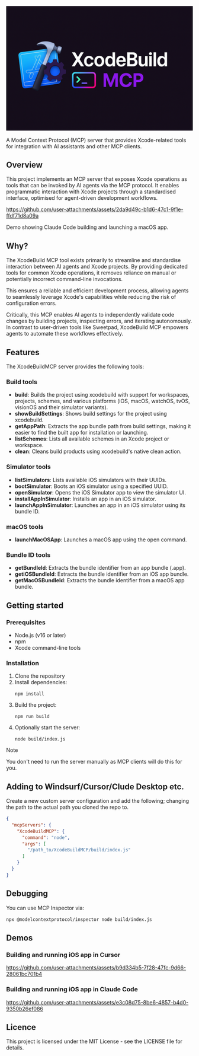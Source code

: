 <img src="banner.png" alt="XcodeBuild MCP" width="600"/>

A Model Context Protocol (MCP) server that provides Xcode-related tools for integration with AI assistants and other MCP clients.

## Overview

This project implements an MCP server that exposes Xcode operations as tools that can be invoked by AI agents via the MCP protocol. It enables programmatic interaction with Xcode projects through a standardised interface, optimised for agent-driven development workflows.


https://github.com/user-attachments/assets/2da9d49c-b1d6-47c1-9f1e-ffdf71d8a09a
<caption>Demo showing Claude Code building and launching a macOS app.</caption>

## Why?

The XcodeBuild MCP tool exists primarily to streamline and standardise interaction between AI agents and Xcode projects. By providing dedicated tools for common Xcode operations, it removes reliance on manual or potentially incorrect command-line invocations.

This ensures a reliable and efficient development process, allowing agents to seamlessly leverage Xcode's capabilities while reducing the risk of configuration errors.

Critically, this MCP enables AI agents to independently validate code changes by building projects, inspecting errors, and iterating autonomously. In contrast to user-driven tools like Sweetpad, XcodeBuild MCP empowers agents to automate these workflows effectively.

## Features

The XcodeBuildMCP server provides the following tools:

### Build tools
- **build**: Builds the project using xcodebuild with support for workspaces, projects, schemes, and various platforms (iOS, macOS, watchOS, tvOS, visionOS and their simulator variants).
- **showBuildSettings**: Shows build settings for the project using xcodebuild.
- **getAppPath**: Extracts the app bundle path from build settings, making it easier to find the built app for installation or launching.
- **listSchemes**: Lists all available schemes in an Xcode project or workspace.
- **clean**: Cleans build products using xcodebuild's native clean action.

### Simulator tools
- **listSimulators**: Lists available iOS simulators with their UUIDs.
- **bootSimulator**: Boots an iOS simulator using a specified UUID.
- **openSimulator**: Opens the iOS Simulator app to view the simulator UI.
- **installAppInSimulator**: Installs an app in an iOS simulator.
- **launchAppInSimulator**: Launches an app in an iOS simulator using its bundle ID.

### macOS tools

- **launchMacOSApp**: Launches a macOS app using the open command.

### Bundle ID tools
- **getBundleId**: Extracts the bundle identifier from an app bundle (.app).
- **getiOSBundleId**: Extracts the bundle identifier from an iOS app bundle.
- **getMacOSBundleId**: Extracts the bundle identifier from a macOS app bundle.

## Getting started

### Prerequisites

- Node.js (v16 or later)
- npm
- Xcode command-line tools

### Installation

1. Clone the repository
2. Install dependencies:
   ```
   npm install
   ```
3. Build the project:
   ```
   npm run build
   ```
4. Optionally start the server:
   ```
   node build/index.js
   ```

> [!NOTE]
> You don't need to run the server manually as MCP clients will do this for you.

## Adding to Windsurf/Cursor/Clude Desktop etc.

Create a new custom server configuration and add the following; changing the path to the actual path you cloned the repo to.

```json
{
  "mcpServers": {
    "XcodeBuildMCP": {
      "command": "node",
      "args": [
        "/path_to/XcodeBuildMCP/build/index.js"
      ]
    }
  }
}
```

## Debugging

You can use MCP Inspector via:

```bash
npx @modelcontextprotocol/inspector node build/index.js
```

## Demos

### Building and running iOS app in Cursor
https://github.com/user-attachments/assets/b9d334b5-7f28-47fc-9d66-28061bc701b4


### Building and running iOS app in Claude Code
https://github.com/user-attachments/assets/e3c08d75-8be6-4857-b4d0-9350b26ef086


## Licence

This project is licensed under the MIT License - see the LICENSE file for details.
